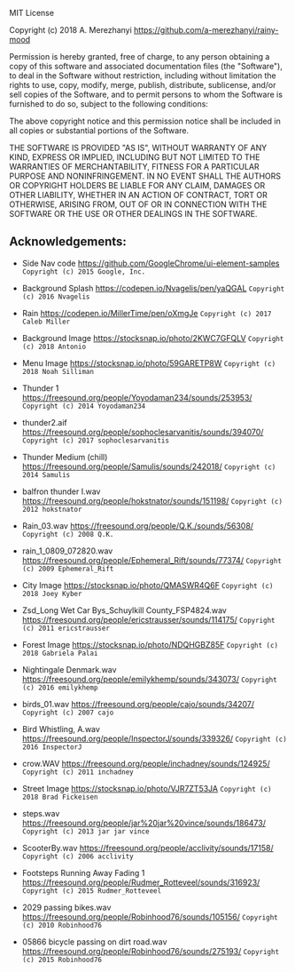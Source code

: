 MIT License

Copyright (c) 2018 A. Merezhanyi https://github.com/a-merezhanyi/rainy-mood

Permission is hereby granted, free of charge, to any person obtaining a copy
of this software and associated documentation files (the "Software"), to deal
in the Software without restriction, including without limitation the rights
to use, copy, modify, merge, publish, distribute, sublicense, and/or sell
copies of the Software, and to permit persons to whom the Software is
furnished to do so, subject to the following conditions:

The above copyright notice and this permission notice shall be included in all
copies or substantial portions of the Software.

THE SOFTWARE IS PROVIDED "AS IS", WITHOUT WARRANTY OF ANY KIND, EXPRESS OR
IMPLIED, INCLUDING BUT NOT LIMITED TO THE WARRANTIES OF MERCHANTABILITY,
FITNESS FOR A PARTICULAR PURPOSE AND NONINFRINGEMENT. IN NO EVENT SHALL THE
AUTHORS OR COPYRIGHT HOLDERS BE LIABLE FOR ANY CLAIM, DAMAGES OR OTHER
LIABILITY, WHETHER IN AN ACTION OF CONTRACT, TORT OR OTHERWISE, ARISING FROM,
OUT OF OR IN CONNECTION WITH THE SOFTWARE OR THE USE OR OTHER DEALINGS IN THE
SOFTWARE.

## Acknowledgements:

- Side Nav code https://github.com/GoogleChrome/ui-element-samples
`Copyright (c) 2015 Google, Inc.`

- Background Splash https://codepen.io/Nvagelis/pen/yaQGAL
`Copyright (c) 2016 Nvagelis`

- Rain https://codepen.io/MillerTime/pen/oXmgJe
`Copyright (c) 2017 Caleb Miller`

- Background Image https://stocksnap.io/photo/2KWC7GFQLV
`Copyright (c) 2018 Antonio`

- Menu Image https://stocksnap.io/photo/59GARETP8W
`Copyright (c) 2018 Noah Silliman`

- Thunder 1 https://freesound.org/people/Yoyodaman234/sounds/253953/
`Copyright (c) 2014 Yoyodaman234`

- thunder2.aif https://freesound.org/people/sophoclesarvanitis/sounds/394070/
`Copyright (c) 2017 sophoclesarvanitis`

- Thunder Medium (chill) https://freesound.org/people/Samulis/sounds/242018/
`Copyright (c) 2014 Samulis`

- balfron thunder I.wav https://freesound.org/people/hokstnator/sounds/151198/
`Copyright (c) 2012 hokstnator`

- Rain_03.wav https://freesound.org/people/Q.K./sounds/56308/
`Copyright (c) 2008 Q.K.`

- rain_1_0809_072820.wav https://freesound.org/people/Ephemeral_Rift/sounds/77374/
`Copyright (c) 2009 Ephemeral_Rift`

- City Image https://stocksnap.io/photo/QMASWR4Q6F
`Copyright (c) 2018 Joey Kyber`

- Zsd_Long Wet Car Bys_Schuylkill County_FSP4824.wav https://freesound.org/people/ericstrausser/sounds/114175/
`Copyright (c) 2011 ericstrausser`

- Forest Image https://stocksnap.io/photo/NDQHGBZ85F
`Copyright (c) 2018 Gabriela Palai`

- Nightingale Denmark.wav https://freesound.org/people/emilykhemp/sounds/343073/
`Copyright (c) 2016 emilykhemp`

- birds_01.wav https://freesound.org/people/cajo/sounds/34207/
`Copyright (c) 2007 cajo`

- Bird Whistling, A.wav https://freesound.org/people/InspectorJ/sounds/339326/
`Copyright (c) 2016 InspectorJ`

- crow.WAV https://freesound.org/people/inchadney/sounds/124925/
`Copyright (c) 2011 inchadney`

- Street Image https://stocksnap.io/photo/VJR7ZT53JA
`Copyright (c) 2018 Brad Fickeisen`

- steps.wav https://freesound.org/people/jar%20jar%20vince/sounds/186473/
`Copyright (c) 2013 jar jar vince`

- ScooterBy.wav https://freesound.org/people/acclivity/sounds/17158/
`Copyright (c) 2006 acclivity`

- Footsteps Running Away Fading 1 https://freesound.org/people/Rudmer_Rotteveel/sounds/316923/
`Copyright (c) 2015 Rudmer_Rotteveel`

- 2029 passing bikes.wav https://freesound.org/people/Robinhood76/sounds/105156/
`Copyright (c) 2010 Robinhood76`

- 05866 bicycle passing on dirt road.wav https://freesound.org/people/Robinhood76/sounds/275193/
`Copyright (c) 2015 Robinhood76`

